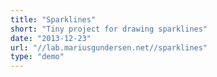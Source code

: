 ```yaml
---
title: "Sparklines"
short: "Tiny project for drawing sparklines"
date: "2013-12-23"
url: "//lab.mariusgundersen.net//sparklines"
type: "demo"
---
```



